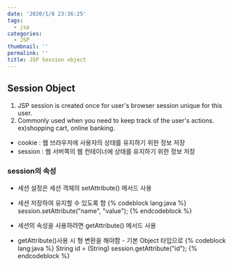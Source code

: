 ```yaml
---
date: '2020/1/8 23:36:25'
tags:
  - jsp
categories:
  - JSP
thumbnail: ''
permalink: ''
title: JSP Session object
---
```


## Session Object

1. JSP session is created once for user's browser session unique for this user.
2. Commonly used when you need to keep track of the user's actions. ex)shopping cart, online banking.

<!-- more -->

* cookie : 웹 브라우저에 사용자의 상태를 유지하기 위한 정보 저장
* session : 웹 서버쪽의 웹 컨테이너에 상태를 유지하기 위한 정보 저장

### session의 속성

* 세션 설정은 세션 객체의 setAttribute() 메서드 사용
* 세션 저장하여 유지할 수 있도록 함
{% codeblock lang:java %}
session.setAttribute("name", "value");
{% endcodeblock %}

* 세션의 속성을 사용하려면 getAttribute() 메서드 사용
* getAttribute()사용 시 형 변환을 해야함 - 기본 Object 타입으로
{% codeblock lang:java %}
String id = (String) session.getAttribute("id");
{% endcodeblock %}

